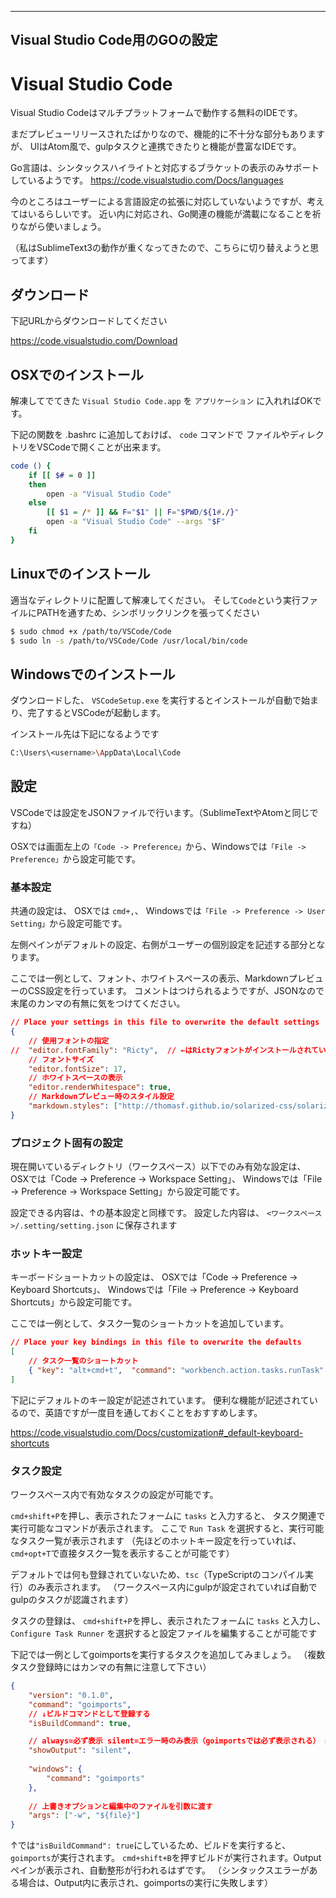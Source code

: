 ----
Visual Studio Code用のGOの設定
----


# Visual Studio Code

Visual Studio Codeはマルチプラットフォームで動作する無料のIDEです。

まだプレビューリリースされたばかりなので、機能的に不十分な部分もありますが、
UIはAtom風で、gulpタスクと連携できたりと機能が豊富なIDEです。

Go言語は、シンタックスハイライトと対応するブラケットの表示のみサポートしているようです。
https://code.visualstudio.com/Docs/languages

今のところはユーザーによる言語設定の拡張に対応していないようですが、考えてはいるらしいです。
近い内に対応され、Go関連の機能が満載になることを祈りながら使いましょう。

（私はSublimeText3の動作が重くなってきたので、こちらに切り替えようと思ってます）

## ダウンロード

下記URLからダウンロードしてください

https://code.visualstudio.com/Download

## OSXでのインストール

解凍してでてきた `Visual Studio Code.app` を `アプリケーション` に入れればOKです。


下記の関数を .bashrc に追加しておけば、
`code` コマンドで ファイルやディレクトリをVSCodeで開くことが出来ます。

```sh
code () {
    if [[ $# = 0 ]]
    then
        open -a "Visual Studio Code"
    else
        [[ $1 = /* ]] && F="$1" || F="$PWD/${1#./}"
        open -a "Visual Studio Code" --args "$F"
    fi
}
```

## Linuxでのインストール

適当なディレクトリに配置して解凍してください。
そして`Code`という実行ファイルにPATHを通すため、シンボリックリンクを張ってください

```sh
$ sudo chmod +x /path/to/VSCode/Code
$ sudo ln -s /path/to/VSCode/Code /usr/local/bin/code
```


## Windowsでのインストール

ダウンロードした、 `VSCodeSetup.exe` を実行するとインストールが自動で始まり、完了するとVSCodeが起動します。

インストール先は下記になるようです

```sh
C:\Users\<username>\AppData\Local\Code
```

## 設定

VSCodeでは設定をJSONファイルで行います。（SublimeTextやAtomと同じですね）

OSXでは画面左上の`「Code -> Preference」`から、Windowsでは`「File -> Preference」`から設定可能です。

### 基本設定

共通の設定は、
OSXでは `cmd+,`、 Windowsでは`「File -> Preference -> User Setting」`から設定可能です。

左側ペインがデフォルトの設定、右側がユーザーの個別設定を記述する部分となります。

ここでは一例として、フォント、ホワイトスペースの表示、MarkdownプレビューのCSS設定を行っています。
コメントはつけられるようですが、JSONなので末尾のカンマの有無に気をつけてください。

```json
// Place your settings in this file to overwrite the default settings
{
	// 使用フォントの指定
//	"editor.fontFamily": "Ricty",  // ←はRictyフォントがインストールされていないと表示できません
	// フォントサイズ
	"editor.fontSize": 17, 
	// ホワイトスペースの表示
	"editor.renderWhitespace": true, 
	// Markdownプレビュー時のスタイル設定
	"markdown.styles": ["http://thomasf.github.io/solarized-css/solarized-dark.css"] 
}
```

### プロジェクト固有の設定

現在開いているディレクトリ（ワークスペース）以下でのみ有効な設定は、
OSXでは「Code -> Preference -> Workspace Setting」、 Windowsでは「File -> Preference -> Workspace Setting」から設定可能です。

設定できる内容は、↑の基本設定と同様です。
設定した内容は、 `<ワークスペース>/.setting/setting.json` に保存されます


### ホットキー設定

キーボードショートカットの設定は、
OSXでは「Code -> Preference -> Keyboard Shortcuts」、 Windowsでは「File -> Preference -> Keyboard Shortcuts」から設定可能です。

ここでは一例として、タスク一覧のショートカットを追加しています。

```json
// Place your key bindings in this file to overwrite the defaults
[
	// タスク一覧のショートカット
	{ "key": "alt+cmd+t",  "command": "workbench.action.tasks.runTask" }
]
```

下記にデフォルトのキー設定が記述されています。
便利な機能が記述されているので、英語ですが一度目を通しておくことをおすすめします。

https://code.visualstudio.com/Docs/customization#_default-keyboard-shortcuts

### タスク設定

ワークスペース内で有効なタスクの設定が可能です。

`cmd+shift+P`を押し、表示されたフォームに `tasks` と入力すると、
タスク関連で実行可能なコマンドが表示されます。
ここで `Run Task` を選択すると、実行可能なタスク一覧が表示されます
（先ほどのホットキー設定を行っていれば、`cmd+opt+T`で直接タスク一覧を表示することが可能です）

デフォルトでは何も登録されていないため、`tsc`（TypeScriptのコンパイル実行）のみ表示されます。
（ワークスペース内にgulpが設定されていれば自動でgulpのタスクが認識されます）

タスクの登録は、
`cmd+shift+P`を押し、表示されたフォームに `tasks` と入力し、
`Configure Task Runner` を選択すると設定ファイルを編集することが可能です

下記では一例としてgoimportsを実行するタスクを追加してみましょう。
（複数タスク登録時にはカンマの有無に注意して下さい）

```json
{
	"version": "0.1.0",
	"command": "goimports",
	// ↓ビルドコマンドとして登録する
	"isBuildCommand": true,

	// always=必ず表示 silent=エラー時のみ表示（goimportsでは必ず表示される） never=表示しない
	"showOutput": "silent",
	
	"windows": {
		"command": "goimports"
	},
	
	// 上書きオプションと編集中のファイルを引数に渡す
	"args": ["-w", "${file}"]
}
```

↑では`"isBuildCommand": true`にしているため、ビルドを実行すると、`goimports`が実行されます。
`cmd+shift+B`を押すビルドが実行されます。Outputペインが表示され、自動整形が行われるはずです。
（シンタックスエラーがある場合は、Output内に表示され、goimportsの実行に失敗します）

